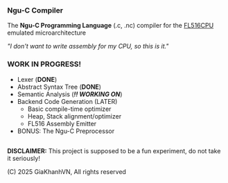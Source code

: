 ### Ngu-C Compiler
The **Ngu-C Programming Language** (.c, .nc) compiler for the [FL516CPU](https://github.com/KhanhVNMC/cpu-emulator) emulated microarchitecture

*"I don't want to write assembly for my CPU, so this is it."*

### WORK IN PROGRESS!
- Lexer (**DONE**)
- Abstract Syntax Tree (**DONE**)
- Semantic Analysis (***!! WORKING ON***)
- Backend Code Generation (LATER)
    - Basic compile-time optimizer
    - Heap, Stack alignment/optimizer
    - FL516 Assembly Emitter
- BONUS: The Ngu-C Preprocessor

##
**DISCLAIMER:**
This project is supposed to be a fun experiment, do not take it seriously!

(C) 2025 GiaKhanhVN, All rights reserved

